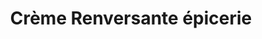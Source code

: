 ---
title: "Crème Renversante épicerie"
url: /la-chaux-de-fonds/creme-renversante-epicerie/
shop: Schokolade
---